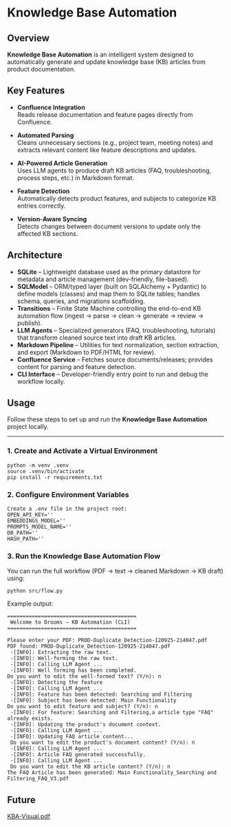 # Knowledge Base Automation

## Overview
**Knowledge Base Automation** is an intelligent system designed to automatically generate and update knowledge base (KB) articles from product documentation.

## Key Features

- **Confluence Integration**  
  Reads release documentation and feature pages directly from Confluence.

- **Automated Parsing**  
  Cleans unnecessary sections (e.g., project team, meeting notes) and extracts relevant content like feature descriptions and updates.

- **AI-Powered Article Generation**  
  Uses LLM agents to produce draft KB articles (FAQ, troubleshooting, process steps, etc.) in Markdown format.

- **Feature Detection**  
  Automatically detects product features, and subjects to categorize KB entries correctly.

- **Version-Aware Syncing**  
  Detects changes between document versions to update only the affected KB sections.

## Architecture

- **SQLite** – Lightweight database used as the primary datastore for metadata and article management (dev-friendly, file-based).
- **SQLModel** – ORM/typed layer (built on SQLAlchemy + Pydantic) to define models (classes) and map them to SQLite tables; handles schema, queries, and migrations scaffolding.
- **Transitions** – Finite State Machine controlling the end-to-end KB automation flow (ingest → parse → clean → generate → review → publish).
- **LLM Agents** – Specialized generators (FAQ, troubleshooting, tutorials) that transform cleaned source text into draft KB articles.
- **Markdown Pipeline** – Utilities for text normalization, section extraction, and export (Markdown to PDF/HTML for review).
- **Confluence Service** – Fetches source documents/releases; provides content for parsing and feature detection.
- **CLI Interface** – Developer-friendly entry point to run and debug the workflow locally.


## Usage

Follow these steps to set up and run the **Knowledge Base Automation** project locally.

---

### 1. Create and Activate a Virtual Environment
    python -m venv .venv
    source .venv/bin/activate
    pip install -r requirements.txt
### 2. Configure Environment Variables
    Create a .env file in the project root:
    OPEN_API_KEY=''
    EMBEDDINGS_MODEL=''
    PROMPTS_MODEL_NAME=''
    DB_PATH=''
    HASH_PATH=''
### 3. Run the Knowledge Base Automation Flow
You can run the full workflow (PDF → text → cleaned Markdown → KB draft) using:

    python src/flow.py
    
Example output:
```text
==========================================
 Welcome to Drooms – KB Automation (CLI) 
==========================================

Please enter your PDF: PROD-Duplicate_Detection-120925-214047.pdf
PDF found: PROD-Duplicate_Detection-120925-214047.pdf
 -[INFO]: Extracting the raw text.
 -[INFO]: Well-forming the raw text.
 -[INFO]: Calling LLM Agent ...
 -[INFO]: Well forming has been completed.
Do you want to edit the well-formed text? (Y/n): n
 -[INFO]: Detecting the feature
 -[INFO]: Calling LLM Agent ... 
 -[INFO]: Feature has been detected: Searching and Filtering
 -[INFO]: Subject has been detected: Main Functionality
Do you want to edit feature and subject? (Y/n): n
 -[INFO]: For feature: Searching and Filtering,a article type "FAQ" already exists.
 -[INFO]: Updating the product's document context.
 -[INFO]: Calling LLM Agent ... 
 -[INFO]: Updating FAQ article content...
 Do you want to edit the product's document content? (Y/n): n
 -[INFO]: Calling LLM Agent ... 
 -[INFO]: Article FAQ generated successfully.
 -[INFO]: Calling LLM Agent ... 
 Do you want to edit the KB article content? (Y/n): n
The FAQ Article has been generated: Main Functionality_Searching and Filtering_FAQ_V3.pdf
```

## Future
[KBA-Visual.pdf](KBA-Visual.pdf)
